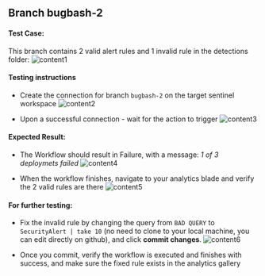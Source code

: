 ## Branch bugbash-2

#### Test Case:

This branch contains 2 valid alert rules and 1 invalid rule in the detections folder:
![content1](https://raw.githubusercontent.com/erant10/sentinel-content-as-code-bugbash/bugbash-2/Images/bb2-content.png)

#### Testing instructions

- Create the connection for branch `bugbash-2` on the target sentinel workspace
![content2](https://raw.githubusercontent.com/erant10/sentinel-content-as-code-bugbash/bugbash-2/Images/bb2-connect.png)

- Upon a successful connection - wait for the action to trigger
![content3](https://raw.githubusercontent.com/erant10/sentinel-content-as-code-bugbash/bugbash-2/Images/running.png)

#### Expected Result:
- The Workflow should result in Failure, with a message: *1 of 3 deploymets failed*
![content4](https://raw.githubusercontent.com/erant10/sentinel-content-as-code-bugbash/bugbash-2/Images/failed.png)

- When the workflow finishes, navigate to your analytics blade and verify the 2 valid rules are there
![content5](https://raw.githubusercontent.com/erant10/sentinel-content-as-code-bugbash/bugbash-2/Images/rules2of3.png)

#### For further testing: 
- Fix the invalid rule by changing the query from `BAD QUERY` to `SecurityAlert | take 10` (no need to clone to your local machine, you can edit directly on github), and click **commit changes**.
![content6](https://raw.githubusercontent.com/erant10/sentinel-content-as-code-bugbash/bugbash-2/Images/edit.png)

- Once you commit, verify the workflow is executed and finishes with success, and make sure the fixed rule exists in the analytics gallery 